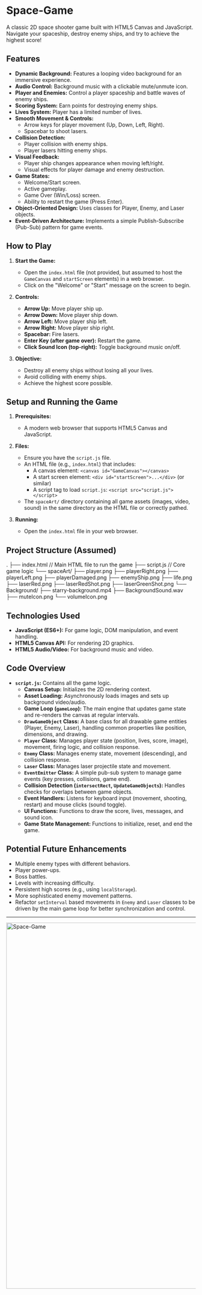 
# Space-Game

A classic 2D space shooter game built with HTML5 Canvas and JavaScript. Navigate your spaceship, destroy enemy ships, and try to achieve the highest score!

## Features

*   **Dynamic Background:** Features a looping video background for an immersive experience.
*   **Audio Control:** Background music with a clickable mute/unmute icon.
*   **Player and Enemies:** Control a player spaceship and battle waves of enemy ships.
*   **Scoring System:** Earn points for destroying enemy ships.
*   **Lives System:** Player has a limited number of lives.
*   **Smooth Movement & Controls:**
    *   Arrow keys for player movement (Up, Down, Left, Right).
    *   Spacebar to shoot lasers.
*   **Collision Detection:**
    *   Player collision with enemy ships.
    *   Player lasers hitting enemy ships.
*   **Visual Feedback:**
    *   Player ship changes appearance when moving left/right.
    *   Visual effects for player damage and enemy destruction.
*   **Game States:**
    *   Welcome/Start screen.
    *   Active gameplay.
    *   Game Over (Win/Loss) screen.
    *   Ability to restart the game (Press Enter).
*   **Object-Oriented Design:** Uses classes for Player, Enemy, and Laser objects.
*   **Event-Driven Architecture:** Implements a simple Publish-Subscribe (Pub-Sub) pattern for game events.

## How to Play

1.  **Start the Game:**
    *   Open the `index.html` file (not provided, but assumed to host the `GameCanvas` and `startScreen` elements) in a web browser.
    *   Click on the "Welcome" or "Start" message on the screen to begin.

2.  **Controls:**
    *   **Arrow Up:** Move player ship up.
    *   **Arrow Down:** Move player ship down.
    *   **Arrow Left:** Move player ship left.
    *   **Arrow Right:** Move player ship right.
    *   **Spacebar:** Fire lasers.
    *   **Enter Key (after game over):** Restart the game.
    *   **Click Sound Icon (top-right):** Toggle background music on/off.

3.  **Objective:**
    *   Destroy all enemy ships without losing all your lives.
    *   Avoid colliding with enemy ships.
    *   Achieve the highest score possible.

## Setup and Running the Game

1.  **Prerequisites:**
    *   A modern web browser that supports HTML5 Canvas and JavaScript.

2.  **Files:**
    *   Ensure you have the `script.js` file.
    *   An HTML file (e.g., `index.html`) that includes:
        *   A canvas element: `<canvas id="GameCanvas"></canvas>`
        *   A start screen element: `<div id="startScreen">...</div>` (or similar)
        *   A script tag to load `script.js`: `<script src="script.js"></script>`
    *   The `spaceArt/` directory containing all game assets (images, video, sound) in the same directory as the HTML file or correctly pathed.

3.  **Running:**
    *   Open the `index.html` file in your web browser.

## Project Structure (Assumed)

. ├── index.html // Main HTML file to run the game ├── script.js // Core game logic └── spaceArt/ ├── player.png ├── playerRight.png ├── playerLeft.png ├── playerDamaged.png ├── enemyShip.png ├── life.png ├── laserRed.png ├── laserRedShot.png ├── laserGreenShot.png └── Background/ ├── starry-background.mp4 ├── BackgroundSound.wav ├── muteIcon.png └── volumeIcon.png



## Technologies Used

*   **JavaScript (ES6+):** For game logic, DOM manipulation, and event handling.
*   **HTML5 Canvas API:** For rendering 2D graphics.
*   **HTML5 Audio/Video:** For background music and video.

## Code Overview

*   **`script.js`:** Contains all the game logic.
    *   **Canvas Setup:** Initializes the 2D rendering context.
    *   **Asset Loading:** Asynchronously loads images and sets up background video/audio.
    *   **Game Loop (`gameLoop`):** The main engine that updates game state and re-renders the canvas at regular intervals.
    *   **`DrawGameObject` Class:** A base class for all drawable game entities (Player, Enemy, Laser), handling common properties like position, dimensions, and drawing.
    *   **`Player` Class:** Manages player state (position, lives, score, image), movement, firing logic, and collision response.
    *   **`Enemy` Class:** Manages enemy state, movement (descending), and collision response.
    *   **`Laser` Class:** Manages laser projectile state and movement.
    *   **`EventEmitter` Class:** A simple pub-sub system to manage game events (key presses, collisions, game end).
    *   **Collision Detection (`intersectRect`, `UpdateGameObjects`):** Handles checks for overlaps between game objects.
    *   **Event Handlers:** Listens for keyboard input (movement, shooting, restart) and mouse clicks (sound toggle).
    *   **UI Functions:** Functions to draw the score, lives, messages, and sound icon.
    *   **Game State Management:** Functions to initialize, reset, and end the game.

## Potential Future Enhancements

*   Multiple enemy types with different behaviors.
*   Player power-ups.
*   Boss battles.
*   Levels with increasing difficulty.
*   Persistent high scores (e.g., using `localStorage`).
*   More sophisticated enemy movement patterns.
*   Refactor `setInterval` based movements in `Enemy` and `Laser` classes to be driven by the main game loop for better synchronization and control.

---
<img width="972" alt="Space-Game" src="https://github.com/user-attachments/assets/20ec0475-da27-4619-87ae-c8bf985c0ae6" />

